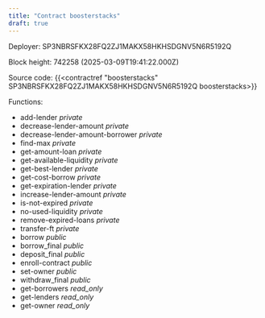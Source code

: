 ```yaml
---
title: "Contract boosterstacks"
draft: true
---
```

Deployer: SP3NBRSFKX28FQ2ZJ1MAKX58HKHSDGNV5N6R5192Q


 



Block height: 742258 (2025-03-09T19:41:22.000Z)

Source code: {{<contractref "boosterstacks" SP3NBRSFKX28FQ2ZJ1MAKX58HKHSDGNV5N6R5192Q boosterstacks>}}

Functions:

* add-lender _private_
* decrease-lender-amount _private_
* decrease-lender-amount-borrower _private_
* find-max _private_
* get-amount-loan _private_
* get-available-liquidity _private_
* get-best-lender _private_
* get-cost-borrow _private_
* get-expiration-lender _private_
* increase-lender-amount _private_
* is-not-expired _private_
* no-used-liquidity _private_
* remove-expired-loans _private_
* transfer-ft _private_
* borrow _public_
* borrow_final _public_
* deposit_final _public_
* enroll-contract _public_
* set-owner _public_
* withdraw_final _public_
* get-borrowers _read_only_
* get-lenders _read_only_
* get-owner _read_only_
